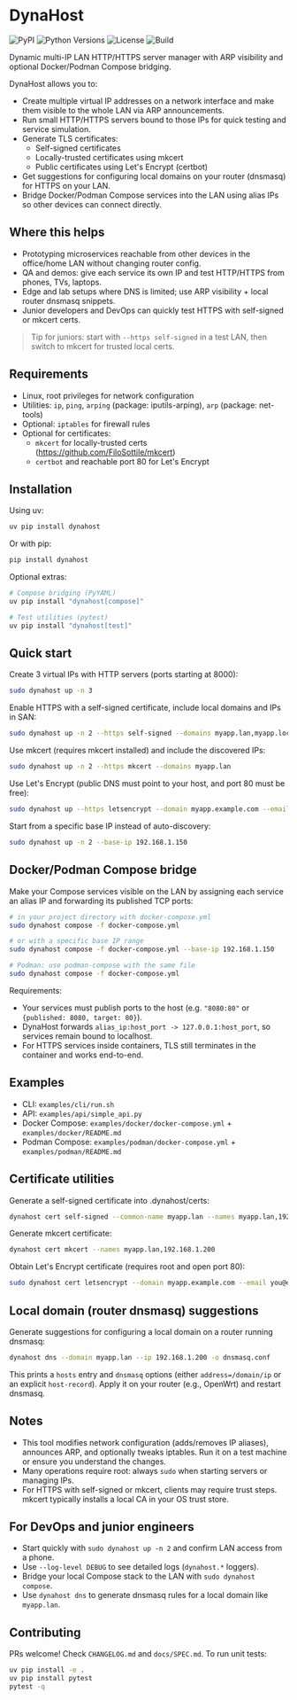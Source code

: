 # DynaHost

![PyPI](https://img.shields.io/pypi/v/dynahost)
![Python Versions](https://img.shields.io/pypi/pyversions/dynahost)
![License](https://img.shields.io/github/license/dynapsys/dynahost)
![Build](https://img.shields.io/github/actions/workflow/status/dynapsys/dynahost/ci.yml?branch=main)

Dynamic multi-IP LAN HTTP/HTTPS server manager with ARP visibility and optional Docker/Podman Compose bridging.

DynaHost allows you to:

- Create multiple virtual IP addresses on a network interface and make them visible to the whole LAN via ARP announcements.
- Run small HTTP/HTTPS servers bound to those IPs for quick testing and service simulation.
- Generate TLS certificates:
  - Self-signed certificates
  - Locally-trusted certificates using mkcert
  - Public certificates using Let's Encrypt (certbot)
- Get suggestions for configuring local domains on your router (dnsmasq) for HTTPS on your LAN.
- Bridge Docker/Podman Compose services into the LAN using alias IPs so other devices can connect directly.

## Where this helps

- Prototyping microservices reachable from other devices in the office/home LAN without changing router config.
- QA and demos: give each service its own IP and test HTTP/HTTPS from phones, TVs, laptops.
- Edge and lab setups where DNS is limited; use ARP visibility + local router dnsmasq snippets.
- Junior developers and DevOps can quickly test HTTPS with self-signed or mkcert certs.

> Tip for juniors: start with `--https self-signed` in a test LAN, then switch to mkcert for trusted local certs.

## Requirements

- Linux, root privileges for network configuration
- Utilities: `ip`, `ping`, `arping` (package: iputils-arping), `arp` (package: net-tools)
- Optional: `iptables` for firewall rules
- Optional for certificates:
  - `mkcert` for locally-trusted certs (https://github.com/FiloSottile/mkcert)
  - `certbot` and reachable port 80 for Let's Encrypt

## Installation

Using uv:

```bash
uv pip install dynahost
```

Or with pip:

```bash
pip install dynahost
```

Optional extras:

```bash
# Compose bridging (PyYAML)
uv pip install "dynahost[compose]"

# Test utilities (pytest)
uv pip install "dynahost[test]"
```

## Quick start

Create 3 virtual IPs with HTTP servers (ports starting at 8000):

```bash
sudo dynahost up -n 3
```

Enable HTTPS with a self-signed certificate, include local domains and IPs in SAN:

```bash
sudo dynahost up -n 2 --https self-signed --domains myapp.lan,myapp.local
```

Use mkcert (requires mkcert installed) and include the discovered IPs:

```bash
sudo dynahost up -n 2 --https mkcert --domains myapp.lan
```

Use Let's Encrypt (public DNS must point to your host, and port 80 must be free):

```bash
sudo dynahost up --https letsencrypt --domain myapp.example.com --email you@example.com
```

Start from a specific base IP instead of auto-discovery:

```bash
sudo dynahost up -n 2 --base-ip 192.168.1.150
```

## Docker/Podman Compose bridge

Make your Compose services visible on the LAN by assigning each service an alias IP and forwarding its published TCP ports:

```bash
# in your project directory with docker-compose.yml
sudo dynahost compose -f docker-compose.yml

# or with a specific base IP range
sudo dynahost compose -f docker-compose.yml --base-ip 192.168.1.150

# Podman: use podman-compose with the same file
sudo dynahost compose -f docker-compose.yml
```

Requirements:

- Your services must publish ports to the host (e.g. `"8080:80"` or `{published: 8080, target: 80}`).
- DynaHost forwards `alias_ip:host_port -> 127.0.0.1:host_port`, so services remain bound to localhost.
- For HTTPS services inside containers, TLS still terminates in the container and works end-to-end.

## Examples

- CLI: `examples/cli/run.sh`
- API: `examples/api/simple_api.py`
- Docker Compose: `examples/docker/docker-compose.yml` + `examples/docker/README.md`
- Podman Compose: `examples/podman/docker-compose.yml` + `examples/podman/README.md`

## Certificate utilities

Generate a self-signed certificate into .dynahost/certs:

```bash
dynahost cert self-signed --common-name myapp.lan --names myapp.lan,192.168.1.200
```

Generate mkcert certificate:

```bash
dynahost cert mkcert --names myapp.lan,192.168.1.200
```

Obtain Let's Encrypt certificate (requires root and open port 80):

```bash
sudo dynahost cert letsencrypt --domain myapp.example.com --email you@example.com
```

## Local domain (router dnsmasq) suggestions

Generate suggestions for configuring a local domain on a router running dnsmasq:

```bash
dynahost dns --domain myapp.lan --ip 192.168.1.200 -o dnsmasq.conf
```

This prints a `hosts` entry and `dnsmasq` options (either `address=/domain/ip` or an explicit `host-record`). Apply it on your router (e.g., OpenWrt) and restart dnsmasq.

## Notes

- This tool modifies network configuration (adds/removes IP aliases), announces ARP, and optionally tweaks iptables. Run it on a test machine or ensure you understand the changes.
- Many operations require root: always `sudo` when starting servers or managing IPs.
- For HTTPS with self-signed or mkcert, clients may require trust steps. mkcert typically installs a local CA in your OS trust store.

## For DevOps and junior engineers

- Start quickly with `sudo dynahost up -n 2` and confirm LAN access from a phone.
- Use `--log-level DEBUG` to see detailed logs (`dynahost.*` loggers).
- Bridge your local Compose stack to the LAN with `sudo dynahost compose`.
- Use `dynahost dns` to generate dnsmasq rules for a local domain like `myapp.lan`.

## Contributing

PRs welcome! Check `CHANGELOG.md` and `docs/SPEC.md`. To run unit tests:

```bash
uv pip install -e .
uv pip install pytest
pytest -q
```
